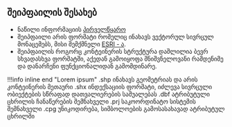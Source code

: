 ## შეიპფაილის შესახებ

- ნაწილი ინფორმაციის [პირველწყარო](https://en.wikipedia.org/wiki/Shapefile)
- შეიპფაილი არის ფორმატი რომელიც ინახავს ვექტორულ სივრცულ მონაცემებს, მისი შემქმნელი [ESRI - ა](https://www.esri.com/en-us/home).  
- შეიპფაილის როგორც კონტეინერის სტრუქტურა დაშლილია ბევრ სხვადასხვა ფორმატში, აქედან გამოიყოფა მნიშვნელოვანი რამდენიმე და დანარჩენი ფუნქციონალიდან გამომდინარე.

!!!info inline end "Lorem ipsum"
     .shp ინახავს გეომეტრიას და არის კონტეინერის მეთაური
     .shx ინდექსაციის ფორმატი, იძლევა სივრცული ობიექტების სწრაფად დათვალიერების საშუალებას
     .dbf ატრიბუტული ცხრილის ჩანაწერების შემნახველი
     .prj საკოორდინატო სისტემის შემნახველი
     .cpg უნიკოდირება, სიმბოლოების გამოსასახავად ატრიბუტულ ცხრილში

